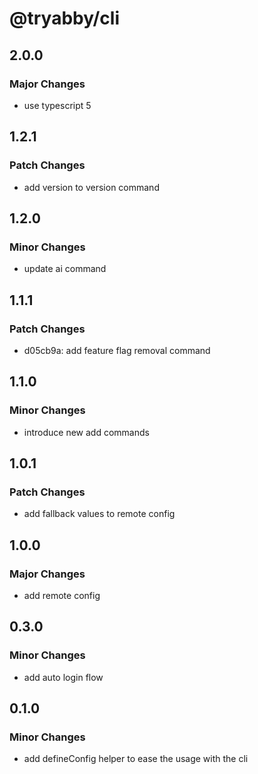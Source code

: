 # @tryabby/cli

## 2.0.0

### Major Changes

- use typescript 5

## 1.2.1

### Patch Changes

- add version to version command

## 1.2.0

### Minor Changes

- update ai command

## 1.1.1

### Patch Changes

- d05cb9a: add feature flag removal command

## 1.1.0

### Minor Changes

- introduce new add commands

## 1.0.1

### Patch Changes

- add fallback values to remote config

## 1.0.0

### Major Changes

- add remote config

## 0.3.0

### Minor Changes

- add auto login flow

## 0.1.0

### Minor Changes

- add defineConfig helper to ease the usage with the cli
